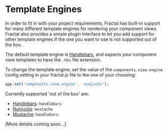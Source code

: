 # Template Engines

In order to fit in with your project requirements, Fractal has built-in support for many different template engines for rendering your component views. Fractal also provides a simple plugin interface to let you add support for other template engines if the one you want to use is not supported out of the box.

The default template engine is [Handlebars](handlebarsjs.com), and expects your component view templates to have the `.hbs` file extension.

To change the template engine, set the value of the `components.view.engine` config setting in your fractal.js file to the one of your choosing:

```js
app.set('components.view.engine', 'nunjucks');
```

Currently supported 'out of the box' are:

* [Handlebars](handlebarsjs.com): `handlebars`
* [Nunjucks](https://mozilla.github.io/nunjucks/): `mustache`
* [Mustache](https://github.com/janl/mustache.js): `handlebars`

[More details coming soon...]
